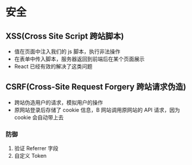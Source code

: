 # 安全

## XSS(Cross Site Script 跨站脚本)

- 值在页面中注入我们的 js 脚本，执行非法操作
- 在表单中传入脚本，服务器返回到前端后在某个页面展示
- React 已经有效的解决了这类问题

## CSRF(Cross-Site Request Forgery 跨站请求伪造)

- 跨站伪造用户的请求，模拟用户的操作
- 原网站登录后存储了 cookie 信息，B 网站调用原网站的 API 请求，因为 cookie 会自动带上去

### 防御

1. 验证 Referrer 字段
2. 自定义 Token
